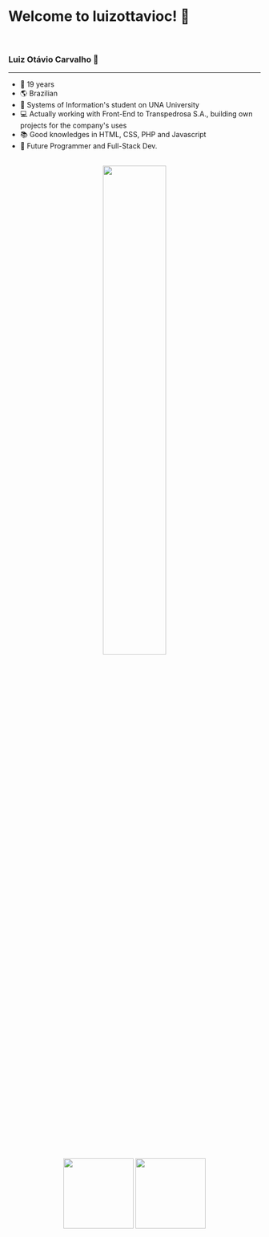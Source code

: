 <h1> Welcome to luizottavioc! 🎉</h1>
<br>
<h3> Luiz Otávio Carvalho 📌 </h3>
<hr>

+ 🎈 19 years
+ 🌎 Brazilian <br>
+ 🏫 Systems of Information's student on UNA University <br>
+ 💻 Actually working with Front-End to Transpedrosa S.A., building own projects for the company's uses <br>
+ 📚 Good knowledges in HTML, CSS, PHP and Javascript
+ 👾 Future Programmer and Full-Stack Dev.<br><br>

<div align="center">
  <img height="50%" src="https://user-images.githubusercontent.com/89395176/134428146-d7c18075-6fd4-4cc8-a31d-14625f70b627.gif"
</div>
  
##

<div align="center">
  <img height="140em" src="https://github-readme-stats.vercel.app/api?username=luizottavioc&show_icons=true&theme=dracula&include_all_commits=true&count_private=true"/>
  <img height="140em" src="https://github-readme-stats.vercel.app/api/top-langs/?username=luizottavioc&layout=compact&langs_count=7&theme=dracula"/>
</div>
  

